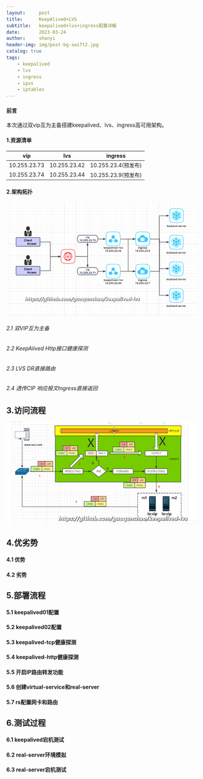 ```yaml
---
layout:     post
title:      KeepAlived+LVS
subtitle:   keepalived+lvs+ingress配置详解
date:       2023-03-24
author:     shanyi
header-img: img/post-bg-swift2.jpg
catalog: true
tags:
    - keepalived
    - lvs
    - ingress
    - ipvs
    - iptables
---
```


#### 前言
本次通过双vip互为主备搭建keepalived、lvs、ingress高可用架构。

#### 1.资源清单
| vip | lvs | ingress |
| --- | --- | --- | 
| 10.255.23.73 | 10.255.23.42 | 10.255.23.4(预发布) | 
| 10.255.23.74 | 10.255.23.44 | 10.255.23.9(预发布) | 

#### 2.架构拓扑
![](/img/2023-03-24-keepalived+lvs/lvs工作流程图2.jpg)
###### 2.1 双VIP互为主备
###### 2.2 KeepAlived Http接口健康探测
###### 2.3 LVS DR直接路由
###### 2.4 透传CIP 响应报文Ingress直接返回

## 3.访问流程
![](/img/2023-03-24-keepalived+lvs/lvs01.jpg)

## 4.优劣势
#### 4.1 优势
#### 4.2 劣势
## 5.部署流程
#### 5.1 keepalived01配置
#### 5.2 keepalived02配置
#### 5.3 keepalived-tcp健康探测
#### 5.4 keepalived-http健康探测
#### 5.5 开启IP路由转发功能
#### 5.6 创建virtual-service和real-server
#### 5.7 rs配置网卡和路由
## 6.测试过程
#### 6.1 keepalived宕机测试
#### 6.2 real-server环境模拟
#### 6.3 real-server宕机测试